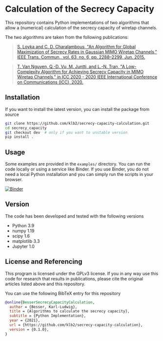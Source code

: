 # Calculation of the Secrecy Capacity

This repository contains Python implementations of two algorithms that allow a
(numerical) calculation of the secrecy capacity of wiretap channels.

The two algorithms are taken from the following publications:
> [S. Loyka and C. D. Charalambous, "An Algorithm for Global Maximization of
> Secrecy Rates in Gaussian MIMO Wiretap Channels," IEEE Trans. Commun., vol.
> 63, no. 6, pp. 2288–2299, Jun.
> 2015.](https://doi.org/10.1109/TCOMM.2015.2424235)

> [T. Van Nguyen, Q.-D. Vu, M. Juntti, and L.-N. Tran, "A Low-Complexity
> Algorithm for Achieving Secrecy Capacity in MIMO Wiretap Channels," in ICC
> 2020 - 2020 IEEE International Conference on Communications (ICC),
> 2020.](https://doi.org/10.1109/ICC40277.2020.9149178)


## Installation
If you want to install the latest version, you can install the
package from source
```bash
git clone https://github.com/klb2/secrecy-capacity-calculation.git
cd secrecy_capacity
git checkout dev  # only if you want to unstable version
pip install .
```


## Usage
Some examples are provided in the `examples/` directory.
You can run the code locally or using a service like Binder. If you use Binder,
you do not need a local Python installation and you can simply run the scripts
in your browser.

[![Binder](https://mybinder.org/badge_logo.svg)](https://mybinder.org/v2/gh/klb2/secrecy-capacity-calculation/HEAD?labpath=examples%2FSecrecy%20Capacity.ipynb)


## Version
The code has been developed and tested with the following versions

- Python 3.9
- numpy 1.19
- scipy 1.6
- matplotlib 3.3
- Jupyter 1.0



## License and Referencing
This program is licensed under the GPLv3 license. If you in any way use this
code for research that results in publications, please cite the original
articles listed above and this repository.

You can use the following BibTeX entry for this repository
```bibtex
@online{BesserSecrecyCapacityCalculation,
  author = {Besser, Karl-Ludwig},
  title = {Algorithms to calculate the secrecy capacity},
  subtitle = {Python Implementation},
  year = {2021},
  url = {https://github.com/klb2/secrecy-capacity-calculation},
  version = {0.1.0},
}
```
